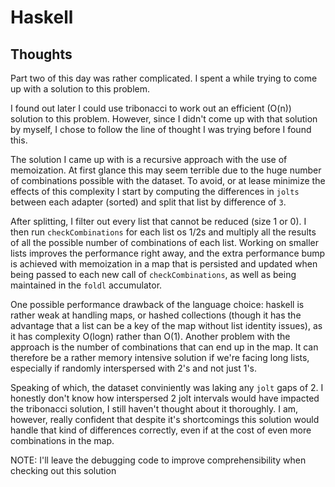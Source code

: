# Haskell

## Thoughts

Part two of this day was rather complicated. I spent a while trying to come up with a solution to this problem.

I found out later I could use tribonacci to work out an efficient (O(n)) solution to this problem. However, since I didn't come up with that solution by myself, I chose to follow the line of thought I was trying before I found this.

The solution I came up with is a recursive approach with the use of memoization. At first glance this may seem terrible due to the huge number of combinations possible with the dataset. To avoid, or at lease minimize the effects of this complexity I start by computing the differences in `jolts` between each adapter (sorted) and split that list by difference of `3`.

After splitting, I filter out every list that cannot be reduced (size 1 or 0). I then run `checkCombinations` for each list os 1/2s and multiply all the results of all the possible number of combinations of each list. Working on smaller lists improves the performance right away, and the extra performance bump is achieved with memoization in a map that is persisted and updated when being passed to each new call of `checkCombinations`, as well as being maintained in the `foldl` accumulator.

One possible performance drawback of the language choice: haskell is rather weak at handling maps, or hashed collections (though it has the advantage that a list can be a key of the map without list identity issues), as it has complexity O(logn) rather than O(1). Another problem with the approach is the number of combinations that can end up in the map. It can therefore be a rather memory intensive solution if we're facing long lists, especially if randomly interspersed with 2's and not just 1's.

Speaking of which, the dataset conviniently was laking any `jolt` gaps of 2. I honestly don't know how interspersed 2 jolt intervals would have impacted the tribonacci solution, I still haven't thought about it thoroughly. I am, however, really confident that despite it's shortcomings this solution would handle that kind of differences correctly, even if at the cost of even more combinations in the map.


NOTE: I'll leave the debugging code to improve comprehensibility when checking out this solution

